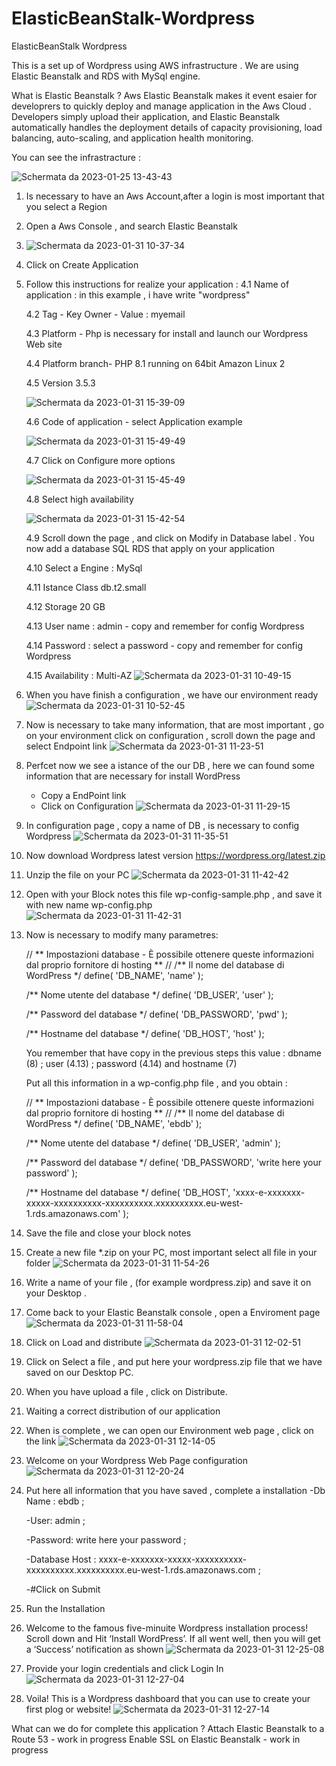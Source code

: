 # ElasticBeanStalk-Wordpress
ElasticBeanStalk Wordpress

This is a set up of Wordpress using AWS infrastructure . 
We are using Elastic Beanstalk and RDS with MySql engine.

What is Elastic Beanstalk ?
Aws Elastic Beanstalk makes it event esaier for developrers to quickly deploy and manage application in the Aws Cloud . Developers simply upload their application, and Elastic Beanstalk automatically handles the deployment details of capacity provisioning, load balancing, auto-scaling, and application health monitoring.

You can see the infrastracture :

![Schermata da 2023-01-25 13-43-43](https://user-images.githubusercontent.com/123361990/215750691-7f4151b7-73bd-425b-aaff-1024aa15e296.png)


1. Is necessary to have an Aws Account,after a login is most important that you select a Region 

2. Open a Aws Console , and search Elastic Beanstalk 

2. ![Schermata da 2023-01-31 10-37-34](https://user-images.githubusercontent.com/123361990/215723480-72b9aad8-bd7d-47a0-811f-d4489ef3fe2e.png)
3. Click on Create Application 

4. Follow this instructions for realize your application :
   4.1 Name of application : in this example , i have write "wordpress"
   
   4.2 Tag - Key Owner - Value : myemail 
   
   4.3 Platform - Php is necessary for install and launch our Wordpress Web site 
   
   4.4 Platform branch- PHP 8.1 running on 64bit Amazon Linux 2
   
   4.5 Version 3.5.3 
   
   ![Schermata da 2023-01-31 15-39-09](https://user-images.githubusercontent.com/123361990/215791316-7e65f5da-94a2-425e-b186-1e653ef778b8.png)
   
   4.6 Code of application - select Application example
   
   ![Schermata da 2023-01-31 15-49-49](https://user-images.githubusercontent.com/123361990/215793521-71283001-2f1c-417e-9b23-b364c18f0e8c.png)

   4.7 Click on Configure more options 

   ![Schermata da 2023-01-31 15-45-49](https://user-images.githubusercontent.com/123361990/215792774-086c2624-1ad3-4b04-92ba-a56c6b8fa6f9.png)
   
   4.8 Select high availability 
   
   ![Schermata da 2023-01-31 15-42-54](https://user-images.githubusercontent.com/123361990/215791554-526b104d-5915-4a9c-8db2-70358932365c.png)

   4.9 Scroll down the page , and click on Modify in Database label . You now add a database SQL RDS that apply on your application 
   
   4.10 Select a Engine : MySql 
   
   4.11 Istance Class db.t2.small 
   
   4.12 Storage 20 GB 
   
   4.13 User name : admin - copy and remember for config Wordpress 
   
   4.14 Password : select a password - copy and remember for config Wordpress  
   
   4.15 Availability  : Multi-AZ
![Schermata da 2023-01-31 10-49-15](https://user-images.githubusercontent.com/123361990/215726229-c3e1b3ec-8eb1-4e8c-9fa9-acf747ab6184.png)

5. When you have finish a configuration , we have our environment ready 
![Schermata da 2023-01-31 10-52-45](https://user-images.githubusercontent.com/123361990/215727578-3bfa30c2-1646-45ad-9d15-d2f72df2bca0.png)

6. Now is necessary to take many information, that are most important , go on your environment click on configuration , scroll down the page and select 
   Endpoint link 
   ![Schermata da 2023-01-31 11-23-51](https://user-images.githubusercontent.com/123361990/215735183-c3d2e69f-e71f-4a52-ae9d-fa3a2f149388.png)

7. Perfcet now we see a istance of the our DB , here we can found some information that are necessary for install WordPress 
    - Copy a EndPoint link
    - Click on Configuration 
![Schermata da 2023-01-31 11-29-15](https://user-images.githubusercontent.com/123361990/215736306-e5b94ab4-7d14-47a6-adb2-32ac72967216.png)

8. In configuration page , copy a name of DB , is necessary to config Wordpress
   ![Schermata da 2023-01-31 11-35-51](https://user-images.githubusercontent.com/123361990/215737026-86b5359f-1663-4497-a1f6-569cadf0db48.png)

6. Now download Wordpress latest version https://wordpress.org/latest.zip

7. Unzip the file on your PC 
![Schermata da 2023-01-31 11-42-42](https://user-images.githubusercontent.com/123361990/215738696-a45213dd-4758-454d-987b-eecd1a2a40e4.png)

8. Open with your Block notes this file wp-config-sample.php , and save it with new name wp-config.php  
![Schermata da 2023-01-31 11-42-31](https://user-images.githubusercontent.com/123361990/215738550-c552c0e4-c997-47c3-840f-42d321e2b2fd.png)

9. Now is necessary to modify many parametres: 

   // ** Impostazioni database - È possibile ottenere queste informazioni dal proprio fornitore di hosting ** //
   /** Il nome del database di WordPress */
   define( 'DB_NAME', 'name' );

   /** Nome utente del database */
   define( 'DB_USER', 'user' );

   /** Password del database */
   define( 'DB_PASSWORD', 'pwd' );

   /** Hostname del database */
   define( 'DB_HOST', 'host' );

   You remember that have copy in the previous steps this value : dbname (8) ; user (4.13) ; password (4.14) and hostname (7)
   
   Put all this information in a wp-config.php file , and you obtain  : 
   
   // ** Impostazioni database - È possibile ottenere queste informazioni dal proprio fornitore di hosting ** //
   /** Il nome del database di WordPress */
   define( 'DB_NAME', 'ebdb' );

   /** Nome utente del database */
   define( 'DB_USER', 'admin' );

   /** Password del database */
   define( 'DB_PASSWORD', 'write here your password' );

   /** Hostname del database */
   define( 'DB_HOST', 'xxxx-e-xxxxxxx-xxxxx-xxxxxxxxxx-xxxxxxxxxx.xxxxxxxxxx.eu-west-1.rds.amazonaws.com' );
    
10. Save the file and close your block notes

11. Create a new file *.zip on your PC, most important select all file in your folder
![Schermata da 2023-01-31 11-54-26](https://user-images.githubusercontent.com/123361990/215741224-f2991df4-fbf1-4054-a5c0-a474a67d8633.png)

12. Write a name of your file , (for example wordpress.zip) and save it on your Desktop . 

13. Come back to your Elastic Beanstalk console , open a Enviroment page 
![Schermata da 2023-01-31 11-58-04](https://user-images.githubusercontent.com/123361990/215742907-341c9ca1-dcbe-4338-96ab-f80dd134e087.png)

14. Click on Load and distribute 
![Schermata da 2023-01-31 12-02-51](https://user-images.githubusercontent.com/123361990/215743023-5b6e8915-72ef-4934-a43a-62a67eec5914.png)

15. Click on Select a file , and put here your wordpress.zip file that we have saved on our Desktop PC.
    
16. When you have upload a file , click on Distribute.

17. Waiting a correct distribution of our application

18. When is complete , we can open our Environment web page , click on the link 
![Schermata da 2023-01-31 12-14-05](https://user-images.githubusercontent.com/123361990/215745518-3dde1032-1491-449c-b08e-677632adea37.png)

19. Welcome on your Wordpress Web Page configuration  
![Schermata da 2023-01-31 12-20-24](https://user-images.githubusercontent.com/123361990/215746515-e0ae53c7-05a1-4238-abab-8812143f1bb3.png)

20. Put here all information that you have saved , complete a installation 
    -Db Name : ebdb ; 
    
    -User: admin ;
    
    -Password: write here your password ;
    
    -Database Host : xxxx-e-xxxxxxx-xxxxx-xxxxxxxxxx-xxxxxxxxxx.xxxxxxxxxx.eu-west-1.rds.amazonaws.com ;
    
    -#Click on Submit 
    
21. Run the Installation 

22. Welcome to the famous five-minuite Wordpress installation process! Scroll down and Hit ‘Install WordPress’. If all went well, then you will get a ‘Success’ notification as shown
![Schermata da 2023-01-31 12-25-08](https://user-images.githubusercontent.com/123361990/215747541-ac52ee23-29ac-48ef-b1e6-500da53729b6.png)

23. Provide your login credentials and click Login In
    ![Schermata da 2023-01-31 12-27-04](https://user-images.githubusercontent.com/123361990/215749674-79083976-02fc-464f-bfe1-a8204edecf8b.png)
    
24. Voila! This is a Wordpress dashboard that you can use to create your first plog or website!
![Schermata da 2023-01-31 12-27-14](https://user-images.githubusercontent.com/123361990/215749973-f1b994de-a834-455b-a3f4-8c41eca9f34d.png)
    
What can we do for complete this application ? 
   Attach Elastic Beanstalk to a Route 53 - work in progress
   Enable SSL on Elastic Beanstalk - work in progress

    





